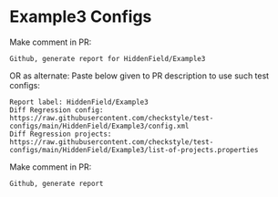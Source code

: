 # Example3 Configs
Make comment in PR:
```
Github, generate report for HiddenField/Example3
```
OR as alternate:
Paste below given to PR description to use such test configs:
```
Report label: HiddenField/Example3
Diff Regression config: https://raw.githubusercontent.com/checkstyle/test-configs/main/HiddenField/Example3/config.xml
Diff Regression projects: https://raw.githubusercontent.com/checkstyle/test-configs/main/HiddenField/Example3/list-of-projects.properties
```
Make comment in PR:
```
Github, generate report
```
